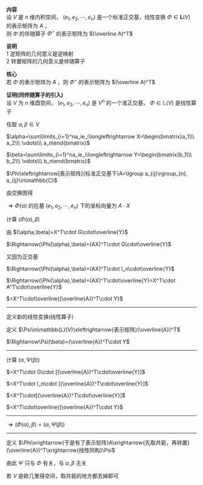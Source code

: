 **内容**  
设 $V$ 是 $n$ 维内积空间， $(e_1,e_2,\cdots,e_n)$ 是一个标准正交基，线性变换 $\Phi\in\mathbf{L}(V)$ 的表示矩阵为 $A$ ，  
则 $\Phi$ 的伴随算子 $\Phi^\star$ 的表示矩阵为 $(\overline A)^T$   
  
**说明**  
1 逆矩阵的几何意义是逆映射  
2 转置矩阵的几何意义是伴随算子  
  
**核心**  
若 $\Phi$ 的表示矩阵为 $A$ ，则 $\Phi^\star$ 的表示矩阵为 $(\overline A)^T$   
  
**证明(同伴随算子的引入)**  
设 $V$ 为 $n$ 维酉空间， $(e_1,e_2,\cdots,e_n)$ 是 $V^n$ 的一个准正交基， $\Phi\in\mathbb{L}(V)$ 是线性算子  
  
任取 $\alpha,\beta\in V$   
  
 $\alpha=\sum\limits_{i=1}^na_ie_i\longleftrightarrow X=\begin{bmatrix}a_1\\\ a_2\\\ \vdots\\\ a_n\end{bmatrix}$   
  
 $\beta=\sum\limits_{i=1}^na_ie_i\longleftrightarrow Y=\begin{bmatrix}b_1\\\ b_2\\\ \vdots\\\ b_n\end{bmatrix}$   
  
 $\Phi\xleftrightarrow[表示矩阵]{标准正交基下}A=\lgroup a_{ij}\rgroup_{n}, a_{ij}\in\mathbb{C}$   
  
由交换图得  
  
 $\Rightarrow\Phi(\alpha)$ 的在基 $(e_1,e_2,\cdots,e_n)$ 下的坐标向量为 $A\cdot X$   
  
计算 $(\Phi(\alpha),\beta)$   
  
由 $(\alpha,\beta)=X^T\cdot G\cdot\overline{Y}$   
  
 $\Rightarrow(\Phi(\alpha),\beta)=(AX)^T\cdot G\cdot\overline{Y}$   
  
又因为正交基  
  
 $\Rightarrow(\Phi(\alpha),\beta)=(AX)^T\cdot I_n\cdot\overline{Y}$   
  
 $\Rightarrow(\Phi(\alpha),\beta)=(AX)^T\cdot\overline{Y}=X^T\cdot A^T\cdot\overline{Y}$   
  
 $=X^T\cdot\overline{(\overline{A})^T\cdot Y}$   
  
---  
  
定义新的线性变换(线性算子)  
  
定义 $\Psi\in\mathbb{L}(V)\xleftrightarrow{表示矩阵}(\overline{A})^T$   
  
 $\Rightarrow\Psi(\beta)=(\overline{A})^T\cdot Y$   
  
---  
  
计算 $(\alpha,\Psi(\beta))$   
  
 $=X^T\cdot G\cdot [(\overline{A})^T\cdot\overline{Y}]$   
  
 $=X^T\cdot I_n\cdot [(\overline{A})^T\cdot\overline{Y}]$   
  
 $=X^T\cdot[(\overline{A})^T\cdot\overline{Y}]$   
  
 $=X^T\cdot\overline{(\overline{A})^T\cdot Y}$   
  
---  
  
 $\Rightarrow(\Phi(\alpha),\beta)=(\alpha,\Psi(\beta))$   
  
---  
  
定义 $\Phi\xrightarrow{于是有了表示矩阵}A\xrightarrow{先取共轭，再转置}(\overline{A})^T\xrightarrow{线性同构}\Psi$   
  
由此 $\Psi$ 只与 $\Phi$ 有关，与 $\alpha,\beta$ 无关  
  
若 $V$ 是欧几里得空间，取共轭的地方都去掉即可  

